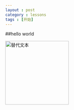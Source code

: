 ```yaml
---
layout : post
category : lessons
tags : [开始]
---
```


##hello world

<img src="/img/jianshe.jpg" alt="替代文本" title="标题文本" width="200" />
